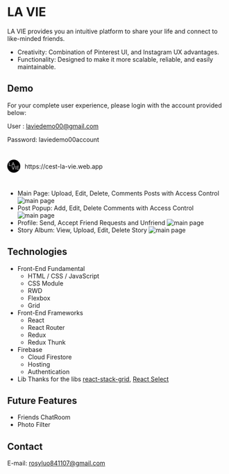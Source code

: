 # LA VIE

LA VIE provides you an intuitive platform to share your life and connect to like-minded friends.

- Creativity: Combination of Pinterest UI, and Instagram UX advantages.
- Functionality: Designed to make it more scalable, reliable, and easily maintainable.

## Demo

For your complete user experience, please login with the account provided below:

User : laviedemo00@gmail.com

Password: laviedemo00account

<br/>
<div style='display:flex;align-items:center'>
<img style='width:30px;margin-right:10px' src ='src/img/LA_VIE_logo.png' alt='La Vie Logo' href='https://cest-la-vie.web.app'/><p>https://cest-la-vie.web.app</p>
</div>
</div>
<br/>

- Main Page:
  Upload, Edit, Delete, Comments Posts with Access Control
  <img src ='src/img/waterfalllayout.gif' alt='main page' />
  <br/>
- Post Popup:
  Add, Edit, Delete Comments with Access Control
  <img src ='src/img/popup.gif' alt='main page' />
- Profile:
  Send, Accept Friend Requests and Unfriend
  <img src ='src/img/friends.gif' alt='main page' />
- Story Album:
  View, Upload, Edit, Delete Story
  <img src ='src/img/storylist.gif' alt='main page' />

## Technologies

- Front-End Fundamental
  - HTML / CSS / JavaScript
  - CSS Module
  - RWD
  - Flexbox
  - Grid
- Front-End Frameworks
  - React
  - React Router
  - Redux
  - Redux Thunk
- Firebase
  - Cloud Firestore
  - Hosting
  - Authentication
- Lib
  Thanks for the libs [react-stack-grid](https://github.com/tsuyoshiwada/react-stack-grid), [React Select](https://github.com/JedWatson/react-select)

<!-- Core Components Strcture ( 2020.08 ) -->
<!-- Website Demo -gif, steps-->

<!-- plan -->

## Future Features

- Friends ChatRoom
- Photo Filter

## Contact

E-mail: rosyluo841107@gmail.com
